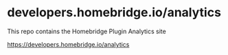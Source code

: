 # developers.homebridge.io/analytics

This repo contains the Homebridge Plugin Analytics site

https://developers.homebridge.io/analytics
